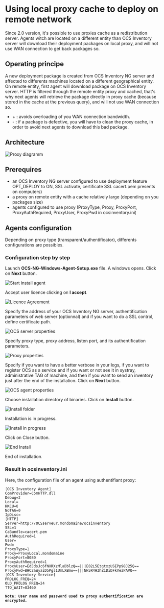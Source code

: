 # Using local proxy cache to deploy on remote network

Since 2.0 version, it's possible to use proxies cache as a redistribution server. Agents witch are
located on a different entity than OCS Inventory server will download their deployment packages
on local proxy, and will not use WAN connection to get back packages so.

## Operating principe

A new deployment package is created from OCS Inventory NG server and affected to differents machines
located on a different geographical entity. On remote entity, first agent will download package
on OCS Inventory server. HTTP is filtered through the remote entity proxy and cached, that's why
next agents will retrieve the package directly in proxy cache (because stored in the cache at the
previous query), and will not use WAN connection so.

* \+ : avoids overloading of you WAN connection bandwidth.
* \- : if a package is defective, you will have to clean the proxy cache, in order to avoid next
agents to download this bad package.

## Architecture

![Proxy diagramm](../../img/server/schema/proxy_cache_deploy.jpg)

## Prerequires

* an OCS Inventory NG server configured to use deployment feature OPT_DEPLOY to ON, SSL activate,
certificate SSL cacert.pem presents on computers)
* a proxy on remote entity with a cache relatively large (depending on you packages size)
* agents configured to use proxy (ProxyType, Proxy, ProxyPort, ProxyAuthRequired, ProxyUser,
ProxyPwd in ocsinventory.ini)

## Agents configuration

Depending on proxy type (transparent/authentificator), differents configurations are possibles.

### **Configuration step by step**

Launch **OCS-NG-Windows-Agent-Setup.exe** file. A windows opens. Click on **Next** button.

![Start install agent](../../img/agent/windows/install_agent_win_proxy1.png)

Accept user licence clicking on **I accept**.

![Licence Agreement](../../img/agent/windows/install_agent_win_proxy2.png)

Specify the address of your OCS Inventory NG server, authentification parameters of web server (optionnal)
and if you want to do a SSL control, define certificate path.

![OCS server properties](../../agent/windows/install_agent_win_proxy3.png)

Specify proxy type, proxy address, listen port, and its authentification parameters.

![Proxy properties](../../img/agent/windows/install_agent_win_proxy4.png)

Specify if you want to have a better verbose in your logs, if you want to register OCS as a service
and if you want or not see it in systray, administrative TAG of machine, and then if you want to send
an inventory just after the end of the installation. Click on **Next** button.

![OCS agent properties](../../img/agent/windows/install_agent_win_proxy5.png)

Choose installation directory of binaries. Click on **Install** button.

![Install folder](../../img/agent/windows/install_agent_win_proxy6.png)

Installation is in progress.

![Install in progress](../../img/agent/windows/install_agent_win_proxy7.png)

Click on Close button.

![End Install](../../img/agent/windows/install_agent_win_proxy1.png)

End of installation.

### **Result in ocsinventory.ini**

Here, the configuration file of an agent using authentifiant proxy:

    [OCS Inventory Agent]
    ComProvider=ComHTTP.dll
    Debug=2
    Local=
    HKCU=0
    NoTAG=0
    IpDisc=
    [HTTP]
    Server=http://OCSserveur.mondomaine/ocsinventory
    SSL=1
    CaBundle=cacert.pem
    AuthRequired=1
    User=
    Pwd=
    ProxyType=1
    Proxy=ProxyLocal.mondomaine
    ProxyPort=8080
    ProxyAuthRequired=1
    ProxyUser=EdJdsJc6fNXRXzMlaDblzQ==|||E02L5EtgtxzUSEPp98J25Q==
    ProxyPwd=BHC2aWyaiD5Pgl1UmLXBmw==|||NH5R4H3hZiDiDFkVezPAVQ==
    [OCS Inventory Service]
    PROLOG_FREQ=24
    OLD_PROLOG_FREQ=24
    TTO_WAIT=83460

**`Note: User name and password used to proxy authentification are encrypted.`**
